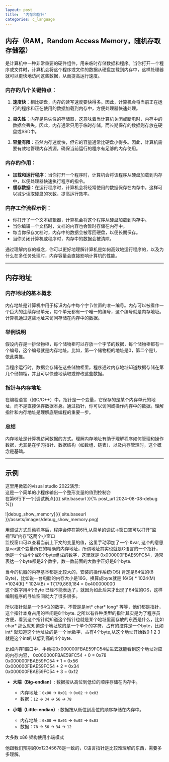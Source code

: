 ```yaml
---
layout: post
title:  "内存和指针"
categories: c_language
---
```


## 内存（RAM，Random Access Memory，随机存取存储器）
是计算机中一种非常重要的硬件组件，用来临时存储数据和程序。当你打开一个程序或文件时，计算机会将这个程序或文件的数据从硬盘加载到内存中，这样处理器就可以更快地访问这些数据，从而提高运行速度。

### 内存的几个关键特点：

1. **速度快**：相比硬盘，内存的读写速度要快得多。因此，计算机会将当前正在运行的程序和正在使用的数据加载到内存中，方便处理器快速处理。

2. **易失性**：内存是易失性的存储器，这意味着当计算机关闭或断电时，内存中的数据会丢失。因此，内存通常只用于临时存储，而长期保存的数据则存放在硬盘或SSD中。

3. **容量有限**：虽然内存速度快，但它的容量通常比硬盘小得多。因此，计算机需要有效地管理内存资源，确保当前运行的程序有足够的内存使用。

### 内存的作用：

- **加载和运行程序**：当你打开一个程序时，计算机会将该程序从硬盘加载到内存中，以便处理器快速执行程序的指令。
- **缓存数据**：在运行程序时，计算机会将经常使用的数据保存在内存中，这样可以减少读取硬盘的次数，提高运行效率。

### 内存工作流程示例：

- 你打开了一个文本编辑器，计算机会将这个程序从硬盘加载到内存中。
- 当你编辑一个文档时，文档的内容也会暂时存储在内存中。
- 每当你保存文档时，内存中的数据会被写回硬盘，以便长期保存。
- 当你关闭计算机或程序时，内存中的数据会被清除。

通过理解内存的概念，你可以更好地理解计算机是如何高效地运行程序的，以及为什么在多任务处理时，内存容量会直接影响计算机的性能。

---

## 内存地址

### 内存地址的基本概念
内存地址是计算机中用于标识内存中每个字节位置的唯一编号。内存可以被看作一个巨大的连续存储单元，每个单元都有一个唯一的编号，这个编号就是内存地址。计算机通过这些地址来访问存储在内存中的数据。

### 举例说明
假设内存是一排储物柜，每个储物柜可以存放一个字节的数据，每个储物柜都有一个编号，这个编号就是内存地址。比如，第一个储物柜的地址是0，第二个是1，依此类推。

当程序运行时，数据会存储在这些储物柜里。程序通过内存地址知道数据存储在第几个储物柜，并且可以快速地读取或修改这些数据。

### 指针与内存地址
在编程语言（如C/C++）中，指针是一个变量，它保存的是某个内存单元的地址，而不是直接保存数据本身。通过指针，你可以访问或操作内存中的数据。理解指针和内存地址是理解底层编程的重要一步。

### 总结
内存地址是计算机访问数据的方式。理解内存地址有助于理解程序如何管理和操作数据，尤其是在学习指针、数据结构（如数组、链表）、以及内存管理时，这个概念是基础。

---

## 示例
这里用微软的visual studio 2022演示:  
这是一个简单的小程序输出一个整形变量的值到控制台  
在第6行下一个[调试断点]({{ site.baseurl }}{% post_url 2024-08-08-debug %})

![debug_show_memory]({{ site.baseurl }}/assets/images/debug_show_memory.png)

用调试方式启动程序后，程序会停在第6行,从菜单的调试->窗口空可以打开“监视”和”内存“这两个小窗口  
监视窗口可以查看当前上下文的变量的值，这里手动添加了一个 &var, 这个的意思是var这个变量所在的精确的内存地址，所谓地址其实也就是C语言的一个指针，他是一个由4个或8个byte组成的数字，这里就是 0x000000FBAE59FC54，通常表达一个byte都是2个数字，数一数前面的大数字正好是8个byte.  

当今的机器的内存基本都是比较大的，安装的操作系统(OS) 肯定是64位的(8 Byte)，比如说一台电脑的内存大小是16G，换算成byte就是 16(G) * 1024(M) *1024(K) * 1024(B) = 17,179,869,184 = 0x400000000  
这个数字用4个Byte 已经不能表达了，就因为如此后来才出现了64位的OS，这样编制程序的寻址空间就大了很多很多。

所以指针就是一个64位的数字，不管是是int* char* long* 等等，他们都是指针，这个指针本身占用的空间是8个byte. 之所以有各种类型的指针其实是为了程序员方便，看到这个指针就知道这个指针也就是某个地址里面存放的东西是什么，比如char* 那么就知道这个地址放的是一个单个的字符，占有的控件是一个byte，比如int* 就知道这个地址放的是一个int数字，占有4个byte,从这个地址开始数0 1 2 3就是这个int的从低到高的4个byte.  


比如内存1窗口中，手动把0x000000FBAE59FC54帖进去就能看到这个地址对应的内存内容，
0x000000FBAE59FC54 + 0 = 0x78  
0x000000FBAE59FC54 + 1 = 0x56  
0x000000FBAE59FC54 + 2 = 0x34  
0x000000FBAE59FC54 + 3 = 0x12  

- **大端（Big-endian）**: 数据按从高位到低位的顺序存储在内存中。
  - 内存地址：`0x00` -> `0x01` -> `0x02` -> `0x03`
  - 数据：`12` -> `34` -> `56` -> `78`

- **小端（Little-endian）**: 数据按从低位到高位的顺序存储在内存中。
  - 内存地址：`0x00` -> `0x01` -> `0x02` -> `0x03`
  - 数据：`78` -> `56` -> `34` -> `12`

大多数 x86 架构使用小端模式

他跟我们预期的0x12345678是一致的，C语言指针是比较难理解的东西，需要多多理解。  




